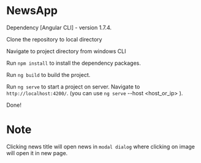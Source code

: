 # NewsApp

Dependency
[Angular CLI] - version 1.7.4.

Clone the repository to local directory

Navigate to project directory from windows CLI

Run `npm install` to install the dependency packages.

Run `ng build` to build the project.

Run `ng serve` to start a project on server. Navigate to `http://localhost:4200/`. 
(you can use `ng serve` --host <host_or_ip> ).

Done!

# Note
Clicking news title will open news in `modal dialog` where clicking on image will open it in new page.
